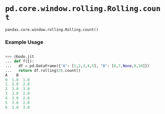 # `pd.core.window.rolling.Rolling.count`


`pandas.core.window.rolling.Rolling.count()`

### Example Usage

```py

>>> @bodo.jit
... def f(I):
...   df = pd.DataFrame({"A": [1,2,3,4,5], "B": [6,7,None,9,10]})
...   return df.rolling(3).count()
A    B
0  1.0  1.0
1  2.0  2.0
2  3.0  3.0
3  3.0  2.0
4  3.0  2.0
5  3.0  2.0
6  3.0  3.0
```

